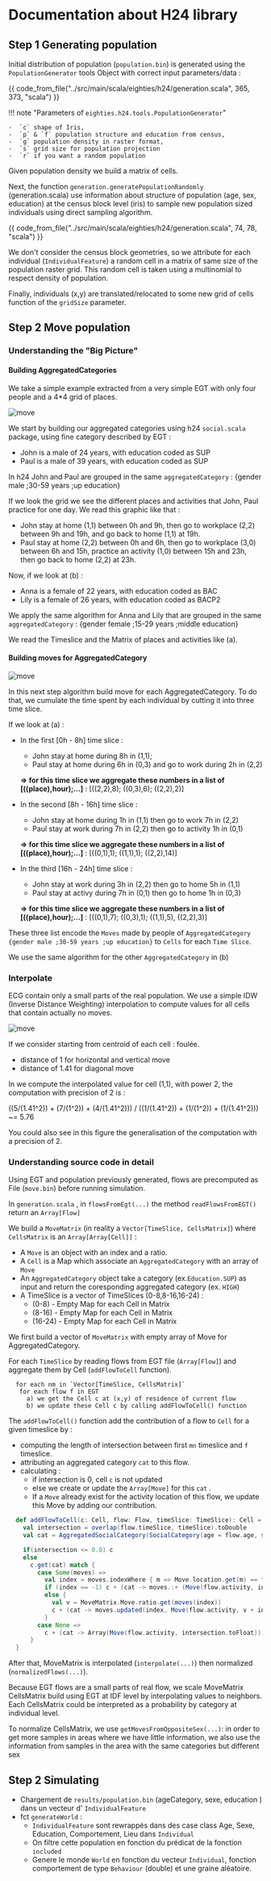 # Documentation about H24 library


## Step 1 Generating population

Initial distribution of population (`population.bin`) is generated using the `PopulationGenerator` tools Object with correct input parameters/data :

{{ code_from_file("../src/main/scala/eighties/h24/generation.scala", 365, 373, "scala") }}

!!! note "Parameters of `eighties.h24.tools.PopulationGenerator`"

    -  `c` shape of Iris,
    -  `p` & `f` population structure and education from census,
    -  `g` population density in raster format,
    -  `s` grid size for population projection
    -  `r` if you want a random population

Given population density we build a matrix of cells.

Next, the function `generation.generatePopulationRandomly` (generation.scala) use information about structure of population (age, sex, education) at the census block level (iris) to sample new population sized individuals using direct sampling algorithm.

{{ code_from_file("../src/main/scala/eighties/h24/generation.scala", 74, 78, "scala") }}

We don't consider the census block geometries, so we attribute for each individual (`IndividualFeature`) a random cell in a matrix of same size of the population raster grid. This random cell is taken using a multinomial to respect density of population.

Finally, individuals (x,y) are translated/relocated to some new grid of cells function of the `gridSize` parameter.

## Step 2 Move population

### Understanding the "Big Picture"

#### Building AggregatedCategories

We take a simple example extracted from a very simple EGT with only four people and a 4*4 grid of places.

![move](./img/move1.jpg)

We start by building our aggregated categories using h24 `social.scala` package, using fine category described by EGT : 

- John is a male of 24 years, with education coded as SUP
- Paul is a male of 39 years, with education coded as SUP

In h24 John and Paul are grouped in the same `aggregatedCategory` : {gender male ;30-59 years ;up education}  

If we look the grid we see the different places and activities that John, Paul practice for one day. We read this graphic like that : 

- John stay at home (1,1) between 0h and 9h, then go to workplace (2,2) between 9h and 19h, and go back to home (1,1) at 19h. 
- Paul stay at home (2,2) between 0h and 6h, then go to workplace (3,0) between 6h and 15h, practice an activity (1,0) between 15h and 23h, then go back to home (2,2) at 23h.

Now, if we look at (b) :

- Anna is a female of 22 years, with education coded as BAC
- Lily is a female of 26 years, with education coded as BACP2

We apply the same algorithm for Anna and Lily that are grouped in the same `aggregatedCategory` : {gender female ;15-29 years ;middle education}

We read the Timeslice and the Matrix of places and activities like (a).

#### Building moves for AggregatedCategory

![move](./img/move2.jpg)

In this next step algorithm build move for each AggregatedCategory. To do that, we cumulate the time spent by each individual by cutting it into three time slice.

If we look at (a) : 

- In the first [0h - 8h] time slice : 
  - John stay at home during 8h in (1,1);
  - Paul stay at home during 6h in (0,3) and go to work during 2h in (2,2)
  
  **=> for this time slice we aggregate these numbers in a list of [((place),hour);...]** : [((2,2),8); ((0,3),6); ((2,2),2)]

- In the second [8h - 16h] time slice :
  - John stay at home during 1h in (1,1) then go to work 7h in (2,2)
  - Paul stay at work during 7h in (2,2) then go to activity 1h in (0,1)

  **=> for this time slice we aggregate these numbers in a list of [((place),hour);...]** : [((0,1),1); ((1,1),1); ((2,2),14)]

- In the third [16h - 24h] time slice :
  - John stay at work during 3h in (2,2) then go to home 5h in (1,1)
  - Paul stay at activy during 7h in (0,1) then go to home 1h in (0,3)

  **=> for this time slice we aggregate these numbers in a list of [((place),hour);...]** : [((0,1),7); ((0,3),1); ((1,1),5), ((2,2),3)]

These three list encode the `Moves` made by people of `AggregatedCategory {gender male ;30-59 years ;up education}` to `Cells` for each `Time Slice`. 

We use the same algorithm for the other `AggregatedCategory` in (b)

### Interpolate 

ECG contain only a small parts of the real population. We use a simple IDW (Inverse Distance Weighting) interpolation to compute values for all cells that contain actually no moves.

![move](./img/move3.png)

If we consider starting from centroid of each cell : foulée.

- distance of 1 for horizontal and vertical move 
- distance of 1.41 for diagonal move

In we compute the interpolated value for cell (1,1), with power 2, the computation with precision of 2 is :

((5/(1.41^2)) + (7/(1^2)) + (4/(1.41^2))) / ((1/(1.41^2)) + (1/(1^2)) + (1/(1.41^2))) ~= 5.76

You could also see in this figure the generalisation of the computation with a precision of 2.

### Understanding source code in detail

Using EGT and population previously generated, flows are precomputed as File (`move.bin`) before running simulation.

In `generation.scala` , in `flowsFromEgt(...)` the method `readFlowsFromEGT()` return an `Array[Flow]`

We build a `MoveMatrix` (in reality a `Vector[TimeSlice, CellsMatrix]`) where `CellsMatrix` is an `Array[Array[Cell]]`  :

- A `Move` is an object with an index and a ratio.
- A `Cell` is a Map which associate an `AggregatedCategory` with an array of `Move`
- An `AggregatedCategory` object take a category (ex.`Education.SUP`) as input and return the coresponding aggregated category (ex. `HIGH`)
- A TimeSlice is a vector of TimeSlices (0-8,8-16,16-24) :
    - (0-8) - Empty Map for each Cell in Matrix
    - (8-16) - Empty Map for each Cell in Matrix
    - (16-24) - Empty Map for each Cell in Matrix

We first build a vector of `MoveMatrix` with empty array of Move for AggregatedCategory.

For each `TimeSlice` by reading flows from EGT file (`Array[Flow]`) and aggregate them by Cell (`addFlowToCell` function).

```
  for each nm in `Vector[TimeSlice, CellsMatrix]`  
   for each flow f in EGT  
     a) we get the Cell c at (x,y) of residence of current flow 
     b) we update these Cell c by calling addFlowToCell() function
``` 

The `addFlowToCell()` function add the contribution of a flow to `Cell` for a given timeslice by :
- computing the length of intersection between first `mn` timeslice and `f` timeslice.
- attributing an aggregated category `cat` to this flow.
- calculating :
    - if intersection is 0, cell `c` is not updated
    - else we create or update the `Array[Move]` for this `cat` .
    - If a `Move` already exist for the activity location of this flow, we update this Move by adding our contribution.

```scala
  def addFlowToCell(c: Cell, flow: Flow, timeSlice: TimeSlice): Cell = {
    val intersection = overlap(flow.timeSlice, timeSlice).toDouble
    val cat = AggregatedSocialCategory(SocialCategory(age = flow.age, sex = flow.sex, education = flow.education))

    if(intersection <= 0.0) c
    else
      c.get(cat) match {
        case Some(moves) =>
          val index = moves.indexWhere { m => Move.location.get(m) == flow.activity }
          if (index == -1) c + (cat -> moves.:+ (Move(flow.activity, intersection.toFloat)))
          else {
            val v = MoveMatrix.Move.ratio.get(moves(index))
            c + (cat -> moves.updated(index, Move(flow.activity, v + intersection.toFloat)))
          }
        case None =>
          c + (cat -> Array(Move(flow.activity, intersection.toFloat)))
      }
  }
```

After that, MoveMatrix is interpolated (`interpolate(...)`) then normalized (`normalizedFlows(...)`).

Because EGT flows are a small parts of real flow, we scale MoveMatrix CellsMatrix build using EGT at IDF level by interpolating values to neighbors. Each CellsMatrix could be interpreted as a probability by category at individual level.

To normalize CellsMatrix, we use `getMovesFromOppositeSex(...)`: in order to get more samples in areas where we have little information, we also use the information from samples in the area with the same categories but different sex



## Step 2 Simulating


- Chargement de `results/population.bin`   (ageCategory, sexe, education ) dans un vecteur d' `IndividualFeature`
- fct `generateWorld` :
    - `IndividualFeature` sont rewrappés dans des case class Age, Sexe, Education, Comportement, Lieu dans `Individual`
    - On filtre cette population en fonction du prédicat de la fonction `included`
    - Genere le monde `World` en fonction du vecteur `Individual`, fonction comportement de type `Behaviour` (double) et une graine  aléatoire. 
 



